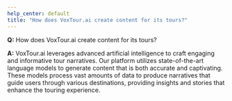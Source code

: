 ```yaml
---
help_center: default
title: "How does VoxTour.ai create content for its tours?"
---
```


**Q:** How does VoxTour.ai create content for its tours?

**A:** VoxTour.ai leverages advanced artificial intelligence to craft engaging and informative tour narratives. Our platform utilizes state-of-the-art language models to generate content that is both accurate and captivating. These models process vast amounts of data to produce narratives that guide users through various destinations, providing insights and stories that enhance the touring experience.